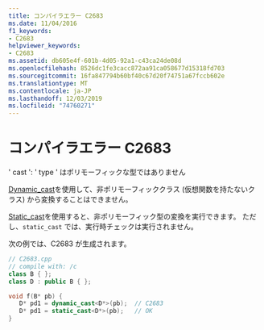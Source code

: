 ```yaml
---
title: コンパイラエラー C2683
ms.date: 11/04/2016
f1_keywords:
- C2683
helpviewer_keywords:
- C2683
ms.assetid: db605e4f-601b-4d05-92a1-c43ca24de08d
ms.openlocfilehash: 8526dc1fe3cacc872aa91ca058677d15318fd703
ms.sourcegitcommit: 16fa847794b60bf40c67d20f74751a67fccb602e
ms.translationtype: MT
ms.contentlocale: ja-JP
ms.lasthandoff: 12/03/2019
ms.locfileid: "74760271"
---
```

# <a name="compiler-error-c2683"></a>コンパイラエラー C2683

' cast ': ' type ' はポリモーフィックな型ではありません

[Dynamic_cast](../../cpp/dynamic-cast-operator.md)を使用して、非ポリモーフィッククラス (仮想関数を持たないクラス) から変換することはできません。

[Static_cast](../../cpp/static-cast-operator.md)を使用すると、非ポリモーフィック型の変換を実行できます。 ただし、`static_cast` では、実行時チェックは実行されません。

次の例では、C2683 が生成されます。

```cpp
// C2683.cpp
// compile with: /c
class B { };
class D : public B { };

void f(B* pb) {
   D* pd1 = dynamic_cast<D*>(pb);  // C2683
   D* pd1 = static_cast<D*>(pb);   // OK
}
```
